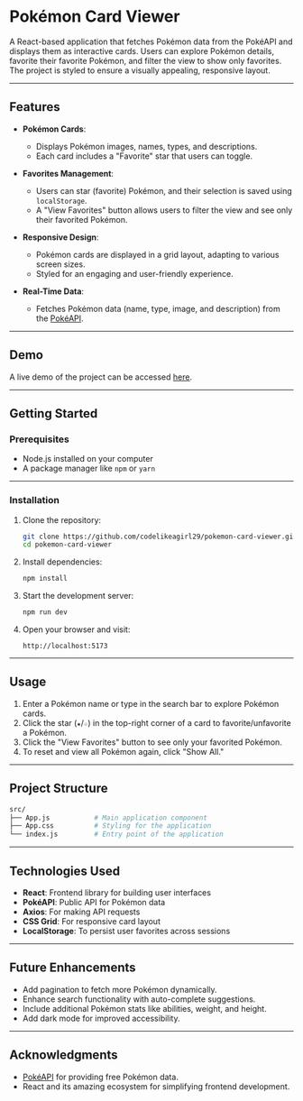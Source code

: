 # Pokémon Card Viewer

A React-based application that fetches Pokémon data from the PokéAPI and displays them as interactive cards. Users can explore Pokémon details, favorite their favorite Pokémon, and filter the view to show only favorites. The project is styled to ensure a visually appealing, responsive layout.

---

## Features

- **Pokémon Cards**:

  - Displays Pokémon images, names, types, and descriptions.
  - Each card includes a "Favorite" star that users can toggle.

- **Favorites Management**:

  - Users can star (favorite) Pokémon, and their selection is saved using `localStorage`.
  - A "View Favorites" button allows users to filter the view and see only their favorited Pokémon.

- **Responsive Design**:

  - Pokémon cards are displayed in a grid layout, adapting to various screen sizes.
  - Styled for an engaging and user-friendly experience.

- **Real-Time Data**:
  - Fetches Pokémon data (name, type, image, and description) from the [PokéAPI](https://pokeapi.co/).

---

## Demo

A live demo of the project can be accessed [here](https://pokemon-card-viewer-alpha.vercel.app/).

---

## Getting Started

### Prerequisites

- Node.js installed on your computer
- A package manager like `npm` or `yarn`

---

### Installation

1. Clone the repository:

   ```bash
   git clone https://github.com/codelikeagirl29/pokemon-card-viewer.git
   cd pokemon-card-viewer
   ```

2. Install dependencies:

   ```bash
   npm install
   ```

3. Start the development server:

   ```bash
   npm run dev
   ```

4. Open your browser and visit:
   ```
   http://localhost:5173
   ```

---

## Usage

1. Enter a Pokémon name or type in the search bar to explore Pokémon cards.
2. Click the star (`★`/`☆`) in the top-right corner of a card to favorite/unfavorite a Pokémon.
3. Click the "View Favorites" button to see only your favorited Pokémon.
4. To reset and view all Pokémon again, click "Show All."

---

## Project Structure

```bash
src/
├── App.js           # Main application component
├── App.css          # Styling for the application
└── index.js         # Entry point of the application
```

---

## Technologies Used

- **React**: Frontend library for building user interfaces
- **PokéAPI**: Public API for Pokémon data
- **Axios**: For making API requests
- **CSS Grid**: For responsive card layout
- **LocalStorage**: To persist user favorites across sessions

---

## Future Enhancements

- Add pagination to fetch more Pokémon dynamically.
- Enhance search functionality with auto-complete suggestions.
- Include additional Pokémon stats like abilities, weight, and height.
- Add dark mode for improved accessibility.

---

## Acknowledgments

- [PokéAPI](https://pokeapi.co/) for providing free Pokémon data.
- React and its amazing ecosystem for simplifying frontend development.

